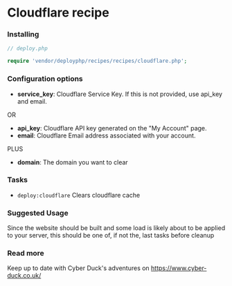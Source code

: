 # Cloudflare recipe

### Installing

```php
// deploy.php

require 'vendor/deployphp/recipes/recipes/cloudflare.php';
```

### Configuration options

- **service_key**: Cloudflare Service Key. If this is not provided, use api_key and email.

OR

- **api_key**: Cloudflare API key generated on the "My Account" page.
- **email**: Cloudflare Email address associated with your account.

PLUS

- **domain**: The domain you want to clear


### Tasks

- `deploy:cloudflare` Clears cloudflare cache

### Suggested Usage

Since the website should be built and some load is likely about to be applied to your server, this should be one of,
if not the, last tasks before cleanup

### Read more

Keep up to date with Cyber Duck's adventures on https://www.cyber-duck.co.uk/